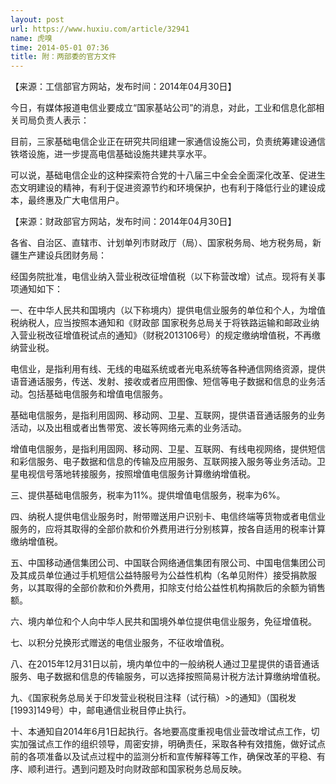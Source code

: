 ```yaml
---
layout: post
url: https://www.huxiu.com/article/32941
name: 虎嗅
time: 2014-05-01 07:36
title: 附：两部委的官方文件
---
```

【来源：工信部官方网站，发布时间：2014年04月30日】

今日，有媒体报道电信业要成立“国家基站公司”的消息，对此，工业和信息化部相关司局负责人表示：

目前，三家基础电信企业正在研究共同组建一家通信设施公司，负责统筹建设通信铁塔设施，进一步提高电信基础设施共建共享水平。

可以说，基础电信企业的这种探索符合党的十八届三中全会全面深化改革、促进生态文明建设的精神，有利于促进资源节约和环境保护，也有利于降低行业的建设成本，最终惠及广大电信用户。

【来源：财政部官方网站，发布时间：2014年04月30日】

各省、自治区、直辖市、计划单列市财政厅（局）、国家税务局、地方税务局，新疆生产建设兵团财务局：

经国务院批准，电信业纳入营业税改征增值税（以下称营改增）试点。现将有关事项通知如下：

一、在中华人民共和国境内（以下称境内）提供电信业服务的单位和个人，为增值税纳税人，应当按照本通知和《财政部 国家税务总局关于将铁路运输和邮政业纳入营业税改征增值税试点的通知》（财税2013106号）的规定缴纳增值税，不再缴纳营业税。

电信业，是指利用有线、无线的电磁系统或者光电系统等各种通信网络资源，提供语音通话服务，传送、发射、接收或者应用图像、短信等电子数据和信息的业务活动。包括基础电信服务和增值电信服务。

基础电信服务，是指利用固网、移动网、卫星、互联网，提供语音通话服务的业务活动，以及出租或者出售带宽、波长等网络元素的业务活动。

增值电信服务，是指利用固网、移动网、卫星、互联网、有线电视网络，提供短信和彩信服务、电子数据和信息的传输及应用服务、互联网接入服务等业务活动。卫星电视信号落地转接服务，按照增值电信服务计算缴纳增值税。

三、提供基础电信服务，税率为11%。提供增值电信服务，税率为6%。

四、纳税人提供电信业服务时，附带赠送用户识别卡、电信终端等货物或者电信业服务的，应将其取得的全部价款和价外费用进行分别核算，按各自适用的税率计算缴纳增值税。

五、中国移动通信集团公司、中国联合网络通信集团有限公司、中国电信集团公司及其成员单位通过手机短信公益特服号为公益性机构（名单见附件）接受捐款服务，以其取得的全部价款和价外费用，扣除支付给公益性机构捐款后的余额为销售额。

六、境内单位和个人向中华人民共和国境外单位提供电信业服务，免征增值税。

七、以积分兑换形式赠送的电信业服务，不征收增值税。

八、在2015年12月31日以前，境内单位中的一般纳税人通过卫星提供的语音通话服务、电子数据和信息的传输服务，可以选择按照简易计税方法计算缴纳增值税。

九、《国家税务总局关于印发营业税税目注释（试行稿）>的通知》（国税发[1993]149号）中，邮电通信业税目停止执行。

十、本通知自2014年6月1日起执行。各地要高度重视电信业营改增试点工作，切实加强试点工作的组织领导，周密安排，明确责任，采取各种有效措施，做好试点前的各项准备以及试点过程中的监测分析和宣传解释等工作，确保改革的平稳、有序、顺利进行。遇到问题及时向财政部和国家税务总局反映。

